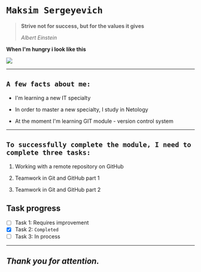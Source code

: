 # `Maksim Sergeyevich`
> **Strive not for success, but for the values ​​it gives**
>
> *Albert Einstein*

**When I'm hungry i look like this**

![](https://i.pinimg.com/originals/55/c4/87/55c4875f3f5d779031fb5cf026925bb4.jpg)

***

## `A few facts about me:`

- I'm learning a new IT specialty

- In order to master a new specialty, I study in Netology

- At the moment I'm learning GIT module - version control system
***

## `To successfully complete the module, I need to complete three tasks:`

1. Working with a remote repository on GitHub

2. Teamwork in Git and GitHub part 1

3. Teamwork in Git and GitHub part 2


## Task progress

- [ ] Task 1: Requires improvement
- [x] Task 2: `Completed`
- [ ] Task 3: In process

***

## ***Thank you for attention.***
